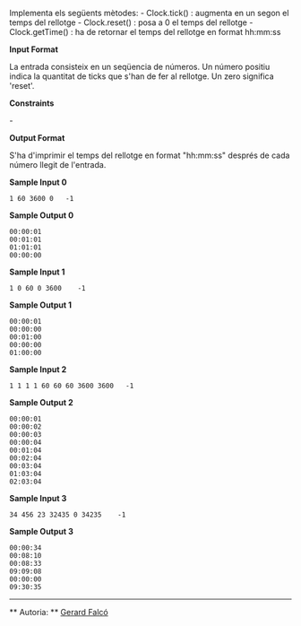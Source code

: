 Implementa els següents mètodes: - Clock.tick() : augmenta en un segon
el temps del rellotge - Clock.reset() : posa a 0 el temps del rellotge -
Clock.getTime() : ha de retornar el temps del rellotge en format
hh:mm:ss

**Input Format**

La entrada consisteix en un seqüencia de números. Un número positiu
indica la quantitat de ticks que s'han de fer al rellotge. Un zero
significa 'reset'.

**Constraints**

\-

**Output Format**

S'ha d'imprimir el temps del rellotge en format "hh:mm:ss" després de
cada número llegit de l'entrada.

**Sample Input 0**

    1 60 3600 0   -1

**Sample Output 0**

    00:00:01
    00:01:01
    01:01:01
    00:00:00

**Sample Input 1**

    1 0 60 0 3600    -1

**Sample Output 1**

    00:00:01
    00:00:00
    00:01:00
    00:00:00
    01:00:00

**Sample Input 2**

    1 1 1 1 60 60 60 3600 3600   -1

**Sample Output 2**

    00:00:01
    00:00:02
    00:00:03
    00:00:04
    00:01:04
    00:02:04
    00:03:04
    01:03:04
    02:03:04

**Sample Input 3**

    34 456 23 32435 0 34235    -1

**Sample Output 3**

    00:00:34
    00:08:10
    00:08:33
    09:09:08
    00:00:00
    09:30:35

----------

** Autoria: **
[Gerard Falcó](https://github.com/gerardfp)
